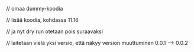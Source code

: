 // omaa dummy-koodia

// lisää koodia, kohdassa 11.16

// ja nyt dry run otetaan pois suraavaksi

// laitetaan vielä yksi versio, että näkyy version muuttuminen 0.0.1 --> 0.0.2